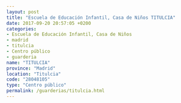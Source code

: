 ```yaml
---
layout: post
title: "Escuela de Educación Infantil, Casa de Niños TITULCIA"
date: 2017-09-20 20:57:05 +0200
categories:
- Escuela de Educación Infantil, Casa de Niños
- madrid
- titulcia
- Centro público
- guarderia
name: "TITULCIA"
province: "Madrid"
location: "Titulcia"
code: "28048105"
type: "Centro público"
permalink: /guarderias/titulcia.html
---
```

